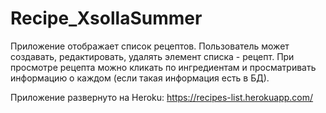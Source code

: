 # Recipe_XsollaSummer
Приложение отображает список рецептов. Пользователь может создавать, редактировать, удалять элемент списка - рецепт. При просмотре рецепта можно кликать по ингредиентам и просматривать информацию о каждом (если такая информация есть в БД).

Приложение развернуто на Heroku: https://recipes-list.herokuapp.com/


